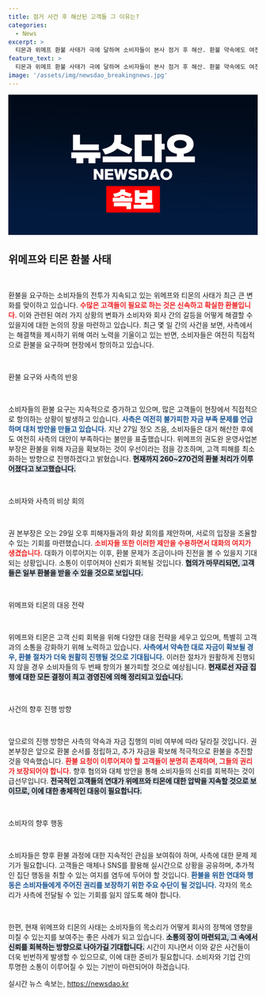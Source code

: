 ```yaml
---
title: 점거 사건 후 해산된 고객들 그 이유는?
categories:
  - News
excerpt: >
  티몬과 위메프 환불 사태가 극에 달하며 소비자들이 본사 점거 후 해산. 환불 약속에도 여전히 답답한 상황, 사측은 29일 화상회의 제안. 소비자들은 여전히 항의 중! 이 갈등의 결말은?
feature_text: >
  티몬과 위메프 환불 사태가 극에 달하며 소비자들이 본사 점거 후 해산. 환불 약속에도 여전히 답답한 상황, 사측은 29일 화상회의 제안. 소비자들은 여전히 항의 중! 이 갈등의 결말은?
image: '/assets/img/newsdao_breakingnews.jpg'
---
```


<p><img src="/assets/img/newsdao_breakingnews.jpg" alt="cryptoinkorea 속보" /></p>

<h2 data-ke-size="size26">위메프와 티몬 환불 사태</h2>

<p data-ke-size="size16">&nbsp;</p>

<p>환불을 요구하는 소비자들의 전투가 지속되고 있는 위메프와 티몬의 사태가 최근 큰 변화를 맞이하고 있습니다. <b><span style="color: #ee2323;">수많은 고객들이 필요로 하는 것은 신속하고 확실한 환불입니다.</span></b> 이와 관련된 여러 가지 상황의 변화가 소비자와 회사 간의 갈등을 어떻게 해결할 수 있을지에 대한 논의의 장을 마련하고 있습니다. 최근 몇 일 간의 사건을 보면, 사측에서는 해결책을 제시하기 위해 여러 노력을 기울이고 있는 반면, 소비자들은 여전히 직접적으로 환불을 요구하며 현장에서 항의하고 있습니다.</p>

<p data-ke-size="size16">&nbsp;</p>

<p>환불 요구와 사측의 반응</p>

<p data-ke-size="size16">&nbsp;</p>

<p>소비자들의 환불 요구는 지속적으로 증가하고 있으며, 많은 고객들이 현장에서 직접적으로 항의하는 상황이 발생하고 있습니다. <b><span style="color: #1a5490;">사측은 여전히 불가피한 자금 부족 문제를 언급하며 대처 방안을 만들고 있습니다.</span></b> 지난 27일 정오 즈음, 소비자들은 대거 해산한 후에도 여전히 사측의 대안이 부족하다는 불만을 표출했습니다. 위메프의 권도완 운영사업본부장은 환불을 위해 자금을 확보하는 것이 우선이라는 점을 강조하며, 고객 피해를 최소화하는 방향으로 진행하겠다고 밝혔습니다. <b><span style="background-color: #21538527;">현재까지 260~270건의 환불 처리가 이루어졌다고 보고했습니다.</span></b></p>

<p data-ke-size="size16">&nbsp;</p>

<p>소비자와 사측의 비상 회의</p>

<p data-ke-size="size16">&nbsp;</p>

<p>권 본부장은 오는 29일 오후 피해자들과의 화상 회의를 제안하며, 서로의 입장을 조율할 수 있는 기회를 마련했습니다. <b><span style="color: #ee2323;">소비자들 또한 이러한 제안을 수용하면서 대화의 여지가 생겼습니다.</span></b> 대화가 이루어지는 이후, 환불 문제가 조금이나마 진전을 볼 수 있을지 기대되는 상황입니다. 소통이 이루어져야 신뢰가 회복될 것입니다. <b><span style="background-color: #21538527;">협의가 마무리되면, 고객들은 일부 환불을 받을 수 있을 것으로 보입니다.</span></b></p>

<p data-ke-size="size16">&nbsp;</p>

<p>위메프와 티몬의 대응 전략</p>

<p data-ke-size="size16">&nbsp;</p>

<p>위메프와 티몬은 고객 신뢰 회복을 위해 다양한 대응 전략을 세우고 있으며, 특별히 고객과의 소통을 강화하기 위해 노력하고 있습니다. <b><span style="color: #1a5490;">사측에서 약속한 대로 자금이 확보될 경우, 환불 절차가 더욱 원활히 진행될 것으로 기대됩니다.</span></b> 이러한 절차가 원활하게 진행되지 않을 경우 소비자들의 두 번째 항의가 불가피할 것으로 예상됩니다. <b><span style="background-color: #21538527;">현재로선 자금 집행에 대한 모든 결정이 최고 경영진에 의해 정리되고 있습니다.</span></b></p>

<p data-ke-size="size16">&nbsp;</p>

<p>사건의 향후 진행 방향</p>

<p data-ke-size="size16">&nbsp;</p>

<p>앞으로의 진행 방향은 사측의 약속과 자금 집행의 미비 여부에 따라 달라질 것입니다. 권 본부장은 앞으로 환불 순서를 정립하고, 추가 자금을 확보해 적극적으로 환불을 추진할 것을 약속했습니다. <b><span style="color: #ee2323;">환불 요청이 이루어져야 할 고객들이 분명히 존재하며, 그들의 권리가 보장되어야 합니다.</span></b> 향후 협의와 대체 방안을 통해 소비자들의 신뢰를 회복하는 것이 급선무입니다. <b><span style="background-color: #21538527;">전국적인 고객들의 연대가 위메프와 티몬에 대한 압박을 지속할 것으로 보이므로, 이에 대한 총체적인 대응이 필요합니다.</span></b></p>

<p data-ke-size="size16">&nbsp;</p>

<p>소비자의 향후 행동</p>

<p data-ke-size="size16">&nbsp;</p>

<p>소비자들은 향후 환불 과정에 대한 지속적인 관심을 보여줘야 하며, 사측에 대한 문제 제기가 필요합니다. 고객들은 매체나 SNS를 활용해 실시간으로 상황을 공유하며, 추가적인 집단 행동을 취할 수 있는 여지를 염두에 두어야 할 것입니다. <b><span style="color: #1a5490;">환불을 위한 연대와 행동은 소비자들에게 주어진 권리를 보장하기 위한 주요 수단이 될 것입니다.</span></b> 각자의 목소리가 사측에 전달될 수 있는 기회를 잃지 않도록 해야 합니다.</p>

<p data-ke-size="size16">&nbsp;</p>

<p>한편, 현재 위메프와 티몬의 사태는 소비자들의 목소리가 어떻게 회사의 정책에 영향을 미칠 수 있는지를 보여주는 좋은 사례가 되고 있습니다. <b><span style="background-color: #21538527;">소통의 장이 마련되고, 그 속에서 신뢰를 회복하는 방향으로 나아가길 기대합니다.</span></b> 시간이 지나면서 이와 같은 사건들이 더욱 빈번하게 발생할 수 있으므로, 이에 대한 준비가 필요합니다. 소비자와 기업 간의 투명한 소통이 이루어질 수 있는 기반이 마련되어야 하겠습니다.</p>
실시간 뉴스 속보는, <a href="https://newsdao.kr" rel="dofollow">https://newsdao.kr</a>


